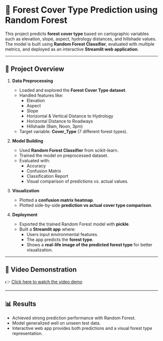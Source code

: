 # 🌲 Forest Cover Type Prediction using Random Forest

This project predicts **forest cover type** based on cartographic variables such as elevation, slope, aspect, hydrology distances, and hillshade values.  
The model is built using **Random Forest Classifier**, evaluated with multiple metrics, and deployed as an interactive **Streamlit web application**.

---

## 📌 Project Overview

1. **Data Preprocessing**
   - Loaded and explored the **Forest Cover Type dataset**.
   - Handled features like:
     - Elevation
     - Aspect
     - Slope
     - Horizontal & Vertical Distance to Hydrology
     - Horizontal Distance to Roadways
     - Hillshade (9am, Noon, 3pm)
   - Target variable: **Cover_Type** (7 different forest types).

2. **Model Building**
   - Used **Random Forest Classifier** from scikit-learn.
   - Trained the model on preprocessed dataset.
   - Evaluated with:
     - Accuracy
     - Confusion Matrix
     - Classification Report
     - Visual comparison of predictions vs. actual values.

3. **Visualization**
   - Plotted a **confusion matrix heatmap**.
   - Plotted side-by-side **prediction vs actual cover type comparison**.

4. **Deployment**
   - Exported the trained Random Forest model with **pickle**.
   - Built a **Streamlit app** where:
     - Users input environmental features.
     - The app predicts the **forest type**.
     - Shows a **real-life image of the predicted forest type** for better visualization.

---

## 🎥 Video Demonstration

👉 [Click here to watch the video demo](https://drive.google.com/file/d/1FpZhtV8xSPw30c5ID_uyEC1RQ-qZRLal/view?usp=sharing)  

---

## 📊 Results

- Achieved strong prediction performance with Random Forest.
- Model generalized well on unseen test data.
- Interactive web app provides both predictions and a visual forest type representation.
